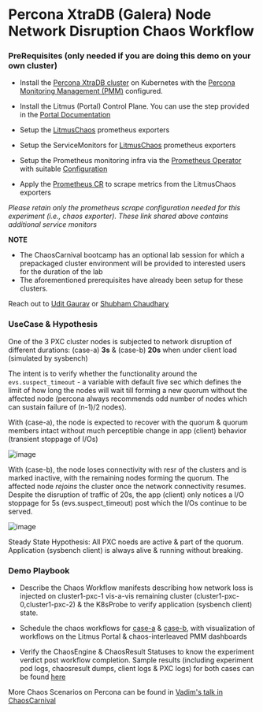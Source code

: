 # Percona XtraDB (Galera) Node Network Disruption Chaos Workflow


### PreRequisites (only needed if you are doing this demo on your own cluster) 

- Install the [Percona XtraDB cluster](https://www.percona.com/doc/kubernetes-operator-for-pxc/kubernetes.html#install-kubernetes) on Kubernetes with the [Percona 
  Monitoring Management (PMM)](https://www.percona.com/doc/kubernetes-operator-for-pxc/monitoring.html) configured. 

- Install the Litmus (Portal) Control Plane. You can use the step provided in the [Portal Documentation](https://github.com/litmuschaos/litmus/tree/master/litmus-portal#applying-k8s-manifest)

- Setup the [LitmusChaos](https://github.com/chaoscarnival/bootcamps/tree/main/day1-kafkaChaos/chaos-exporter) prometheus exporters
- Setup the ServiceMonitors for [LitmusChaos](https://github.com/chaoscarnival/bootcamps/blob/main/day1-kafkaChaos/service-monitors/chaos-exporter-service-monitor.yaml) prometheus exporters
- Setup the Prometheus monitoring infra via the [Prometheus Operator](https://github.com/litmuschaos/litmus/tree/master/monitoring/utils/prometheus/prometheus-operator) with suitable [Configuration](https://github.com/litmuschaos/litmus/tree/master/monitoring/utils/prometheus/prometheus-configuration)
- Apply the [Prometheus CR](https://github.com/chaoscarnival/bootcamps/tree/main/day1-kafkaChaos/prometheus) to scrape metrics from the LitmusChaos exporters

*Please retain only the prometheus scrape configuration needed for this experiment (i.e., chaos exporter). These link shared above contains additional service monitors*

**NOTE**

- The ChaosCarnival bootcamp has an optional lab session for which a prepackaged cluster environment will be provided to interested users for the duration of the lab
- The aforementioned prerequisites have already been setup for these clusters. 

Reach out to [Udit Gaurav](udit.gaurav@mayadata.io) or [Shubham Chaudhary](shubham.chaudhary@mayadata.io)

### UseCase & Hypothesis 

One of the 3 PXC cluster nodes is subjected to network disruption of different durations: (case-a) **3s** & (case-b) **20s** when under client load (simulated by sysbench)

The intent is to verify whether the functionality around the `evs.suspect_timeout` - a variable with default five sec which defines the limit of how long the nodes will 
wait till forming a new quorum without the affected node (percona always recommends odd number of nodes which can sustain failure of (n-1)/2 nodes).

With (case-a), the node is expected to recover with the quorum & quorum members intact without much perceptible change in app (client) behavior (transient stoppage of I/Os)

![image](https://user-images.githubusercontent.com/21166217/107640945-fd928980-6c98-11eb-9f21-841e8786a4b3.png)


With (case-b), the node loses connectivity with resr of the clusters and is marked inactive, with the remaining nodes forming the quorum. The affected node *rejoins* the cluster 
once the network connectivity resumes. Despite the disruption of traffic of 20s, the app (client) only notices a I/O stoppage for 5s (evs.suspect_timeout) post which the I/Os 
continue to be served. 

![image](https://user-images.githubusercontent.com/21166217/107641065-261a8380-6c99-11eb-87dc-515e5a2495b8.png)

Steady State Hypothesis: All PXC noeds are active & part of the quorum. Application (sysbench client) is always alive & running without breaking. 

### Demo Playbook

- Describe the Chaos Workflow manifests describing how network loss is injected on cluster1-pxc-1 vis-a-vis remaining cluster (cluster1-pxc-0,cluster1-pxc-2) & the K8sProbe 
  to verify application (sysbench client) state. 

- Schedule the chaos workflows for [case-a](https://github.com/chaoscarnival/bootcamps/blob/main/day2-perconaMySQLChaos/chaos-workflow/pxc-node-nw-disruption-3s/percona-chaos-wf.yaml) & [case-b](https://github.com/chaoscarnival/bootcamps/blob/main/day2-perconaMySQLChaos/chaos-workflow/pxc-node-nw-disruption-10s/percona-chaos-wf.yaml), with visualization of workflows on the Litmus Portal & chaos-interleaved PMM dashboards 

- Verify the ChaosEngine & ChaosResult Statuses to know the experiment verdict post workflow completion. Sample results (including experiment pod logs, chaosresult dumps, client logs & PXC logs) for both cases can be found [here](https://github.com/chaoscarnival/bootcamps/tree/main/day2-perconaMySQLChaos/results)

More Chaos Scenarios on Percona can be found in [Vadim's talk in ChaosCarnival](https://www.youtube.com/watch?v=fSgtUflRqCU)
